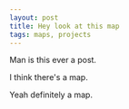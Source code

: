 ```yaml
---
layout: post
title: Hey look at this map
tags: maps, projects
---
```

Man is this ever a post.

I think there's a map.

Yeah definitely a map.
